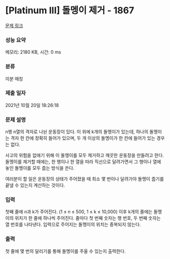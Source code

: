 # [Platinum III] 돌멩이 제거 - 1867 

[문제 링크](https://www.acmicpc.net/problem/1867) 

### 성능 요약

메모리: 2180 KB, 시간: 0 ms

### 분류

이분 매칭

### 제출 일자

2021년 10월 20일 18:26:18

### 문제 설명

<p>n행 n열의 격자로 나뉜 운동장이 있다. 이 위에 k개의 돌멩이가 있는데, 하나의 돌멩이는 격자 한 칸에 정확히 들어가 있으며, 두 개 이상의 돌멩이가 한 칸에 들어가 있는 경우는 없다.</p>

<p>사고의 위험을 없애기 위해 이 돌멩이를 모두 제거하고 깨끗한 운동장을 만들려고 한다. 돌멩이를 제거할 때에는, 한 행이나 한 열을 따라 직선으로 달려가면서 그 행이나 열에 놓인 돌멩이를 모두 줍는 방식을 쓴다.</p>

<p>여러분이 할 일은 운동장의 상태가 주어졌을 때 최소 몇 번이나 달려가야 돌멩이 줍기를 끝낼 수 있는지 계산하는 것이다.</p>

### 입력 

 <p>첫째 줄에 n과 k가 주어진다. (1 ≤ n ≤ 500, 1 ≤ k ≤ 10,000) 이후 k개의 줄에는 돌멩이의 위치가 한 줄에 하나씩 주어진다. 줄마다 첫 번째 숫자는 행 번호, 두 번째 숫자는 열 번호를 나타낸다. 입력으로 주어지는 돌멩이의 위치는 중복되지 않는다.</p>

### 출력 

 <p>첫 줄에 몇 번의 달리기를 통해 돌멩이를 주울 수 있는지 출력한다.</p>


